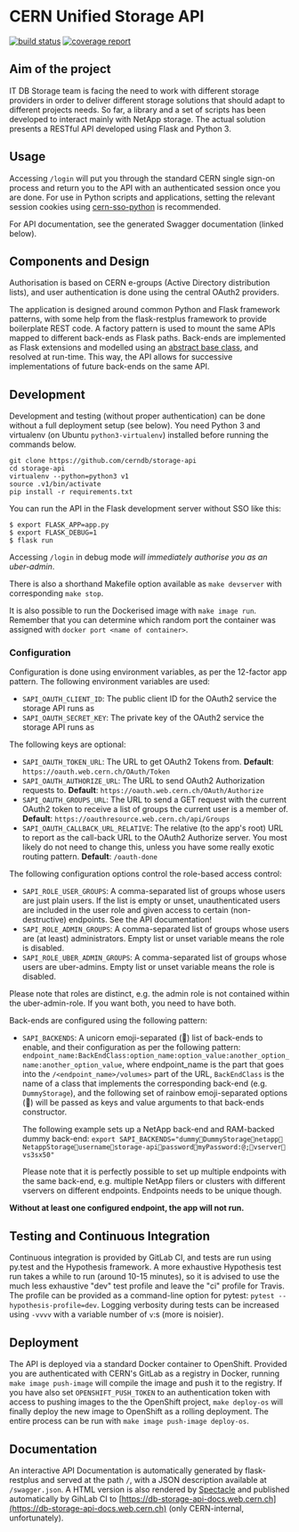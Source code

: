 # CERN Unified Storage API

[![build status](https://gitlab.cern.ch/db/storage-api/badges/master/build.svg)](https://gitlab.cern.ch/db/storage-api/commits/master)
[![coverage report](https://gitlab.cern.ch/db/storage-api/badges/master/coverage.svg)](https://gitlab.cern.ch/db/storage-api/commits/master)

## Aim of the project

IT DB Storage team is facing the need to work with different storage
providers in order to deliver different storage solutions that should
adapt to different projects needs. So far, a library and a set of
scripts has been developed to interact mainly with NetApp storage.  The
actual solution presents a RESTful API developed using Flask and
Python 3.

## Usage

Accessing `/login` will put you through the standard CERN single sign-on
process and return you to the API with an authenticated session once you
are done. For use in Python scripts and applications, setting the
relevant session cookies using
[cern-sso-python](https://gitlab.cern.ch/db/cern-sso-python) is
recommended.

For API documentation, see the generated Swagger documentation (linked below).

## Components and Design

Authorisation is based on CERN e-groups (Active Directory distribution
lists), and user authentication is done using the central OAuth2
providers.

The application is designed around common Python and Flask framework
patterns, with some help from the flask-restplus framework to provide
boilerplate REST code. A factory pattern is used to mount the same APIs
mapped to different back-ends as Flask paths. Back-ends are implemented
as Flask extensions and modelled using an
[abstract base class](https://pymotw.com/2/abc/), and resolved at
run-time. This way, the API allows for successive implementations of
future back-ends on the same API.

## Development

Development and testing (without proper authentication) can be done
without a full deployment setup (see below). You need Python 3 and
virtualenv (on Ubuntu `python3-virtualenv`) installed before running the
commands below.

```
git clone https://github.com/cerndb/storage-api
cd storage-api
virtualenv --python=python3 v1
source .v1/bin/activate
pip install -r requirements.txt
```

You can run the API in the Flask development server without SSO like this:

```
$ export FLASK_APP=app.py
$ export FLASK_DEBUG=1
$ flask run
```

Accessing `/login` in debug mode *will immediately authorise you as an
uber-admin*.

There is also a shorthand Makefile option available as `make devserver`
with corresponding `make stop`.

It is also possible to run the Dockerised image with `make image run`. 
Remember that you can determine which random port the container
was assigned with `docker port <name of container>`.

### Configuration

Configuration is done using environment variables, as per the 12-factor
app pattern. The following environment variables are used:

- `SAPI_OAUTH_CLIENT_ID`: The public client ID for the OAuth2 service
  the storage API runs as
- `SAPI_OAUTH_SECRET_KEY`: The private key of the OAuth2 service the
  storage API runs as

The following keys are optional:
- `SAPI_OAUTH_TOKEN_URL`: The URL to get OAuth2 Tokens from. **Default**:
  `https://oauth.web.cern.ch/OAuth/Token`
- `SAPI_OAUTH_AUTHORIZE_URL`: The URL to send OAuth2 Authorization
  requests to. **Default**: `https://oauth.web.cern.ch/OAuth/Authorize`
- `SAPI_OAUTH_GROUPS_URL`: The URL to send a GET request with the
  current OAuth2 token to receive a list of groups the current user is a
  member of. **Default**: `https://oauthresource.web.cern.ch/api/Groups`
- `SAPI_OAUTH_CALLBACK_URL_RELATIVE`: The relative (to the app's root)
  URL to report as the call-back URL to the OAuth2 Authorize server. You
  most likely do not need to change this, unless you have some really
  exotic routing pattern. **Default**: `/oauth-done`

The following configuration options control the role-based access control:
- `SAPI_ROLE_USER_GROUPS`: A comma-separated list of groups whose users
  are just plain users. If the list is empty or unset, unauthenticated
  users are included in the user role and given access to certain
  (non-destructive) endpoints. See the API documentation!
- `SAPI_ROLE_ADMIN_GROUPS`: A comma-separated list of groups whose users
  are (at least) administrators. Empty list or unset variable means
  the role is disabled.
- `SAPI_ROLE_UBER_ADMIN_GROUPS`: A comma-separated list of groups whose
  users are uber-admins. Empty list
  or unset variable means the role is disabled.

Please note that roles are distinct, e.g. the admin role is not
contained within the uber-admin-role. If you want both, you need to have
both.

Back-ends are configured using the following pattern:
- `SAPI_BACKENDS`: A unicorn emoji-separated (:unicorn:) list of back-ends to enable,
  and their configuration as per the following pattern:
  `endpoint_name:BackEndClass:option_name:option_value:another_option_name:another_option_value`,
  where endpoint_name is the part that goes into the
  `/<endpoint_name>/volumes>` part of the URL, `BackEndClass` is the
  name of a class that implements the corresponding back-end
  (e.g. `DummyStorage`), and the following set of rainbow emoji-separated
  options (:rainbow:) will be passed as keys and value arguments to that back-ends
  constructor.

  The following example sets up a NetApp back-end and RAM-backed dummy back-end:
`export SAPI_BACKENDS="dummy🌈DummyStorage🦄netapp🌈NetappStorage🌈username🌈storage-api🌈password🌈myPassword:@;🌈vserver🌈vs3sx50"`

  Please note that it is perfectly possible to set up multiple endpoints
  with the same back-end, e.g. multiple NetApp filers or clusters with
  different vservers on different endpoints. Endpoints needs to be
  unique though.
 
**Without at least one configured endpoint, the app will not run.**

## Testing and Continuous Integration

Continuous integration is provided by GitLab CI, and tests are run using
py.test and the Hypothesis framework. A more exhaustive Hypothesis test
run takes a while to run (around 10-15 minutes), so it is advised to use
the much less exhaustive "dev" test profile and leave the "ci" profile
for Travis. The profile can be provided as a command-line option for
pytest: `pytest --hypothesis-profile=dev`. Logging verbosity during
tests can be increased using `-vvvv` with a variable number of `v`:s
(more is noisier).

## Deployment

The API is deployed via a standard Docker container to
OpenShift. Provided you are authenticated with CERN's GitLab as a
registry in Docker, running `make image push-image` will compile the
image and push it to the registry. If you have also set
`OPENSHIFT_PUSH_TOKEN` to an authentication token with access to pushing
images to the the OpenShift project, `make deploy-os` will finally
deploy the new image to OpenShift as a rolling deployment. The entire
process can be run with `make image push-image deploy-os`.

## Documentation

An interactive API Documentation is automatically generated by
flask-restplus and served at the path `/`, with a JSON description
available at `/swagger.json`. A HTML version is also rendered by
[Spectacle](http://sourcey.com/spectacle/) and published automatically
by GihLab CI to
[https://db-storage-api-docs.web.cern.ch](https://db-storage-api-docs.web.cern.ch) (only CERN-internal, unfortunately).
